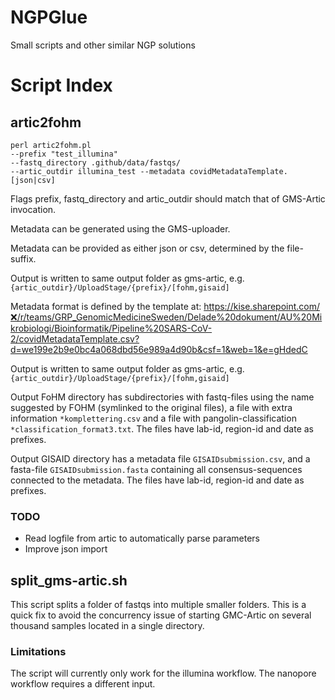 # NGPGlue
Small scripts and other similar NGP solutions

# Script Index

## artic2fohm

```
perl artic2fohm.pl 
--prefix "test_illumina"
--fastq_directory .github/data/fastqs/
--artic_outdir illumina_test --metadata covidMetadataTemplate.[json|csv]
```

Flags prefix, fastq_directory and artic_outdir should match that of GMS-Artic invocation.

Metadata can be generated using the GMS-uploader. 

Metadata can be provided as either json or csv, determined by the file-suffix.

Output is written to same output folder as gms-artic, e.g. `{artic_outdir}/UploadStage/{prefix}/[fohm,gisaid]`

Metadata format is defined by the template at: https://kise.sharepoint.com/❌/r/teams/GRP_GenomicMedicineSweden/Delade%20dokument/AU%20Mikrobiologi/Bioinformatik/Pipeline%20SARS-CoV-2/covidMetadataTemplate.csv?d=we199e2b9e0bc4a068dbd56e989a4d90b&csf=1&web=1&e=gHdedC 

Output is written to same output folder as gms-artic, e.g. `{artic_outdir}/UploadStage/{prefix}/[fohm,gisaid]`

Output FoHM directory has subdirectories with fastq-files using the name suggested by FOHM (symlinked to the original files), a file with extra information `*komplettering.csv` and a file with pangolin-classification `*classification_format3.txt`. The files have lab-id, region-id and date as prefixes.

Output GISAID directory has a metadata file `GISAIDsubmission.csv`, and a fasta-file `GISAIDsubmission.fasta` containing all consensus-sequences connected to the metadata.  The files have lab-id, region-id and date as prefixes.

### TODO
 * Read logfile from artic to automatically parse parameters
 * Improve json import


## split_gms-artic.sh
This script splits a folder of fastqs into multiple smaller folders. 
This is a quick fix to avoid the concurrency issue of starting GMC-Artic on several thousand samples located in a single directory.

### Limitations
The script will currently only work for the illumina workflow. The nanopore workflow requires a different input.

